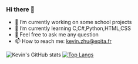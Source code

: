 ### Hi there 👋






- 🔭 I’m currently working on some school projects
- 🌱 I’m currently learning C,C#,Python,HTML,CSS
- 💬 Feel free to ask me any question
- 📫 How to reach me: kevin.zhu@epita.fr


![Kevin's GitHub stats](https://github-readme-stats.vercel.app/api?username=Yuuueeeeeeee&show_icons=true&theme=tokyonight)
[![Top Langs](https://github-readme-stats.vercel.app/api/top-langs/?username=Yuuueeeeeeee&layout=compact)](https://github.com/Yuuueeeeeeee/github-readme-stats)
